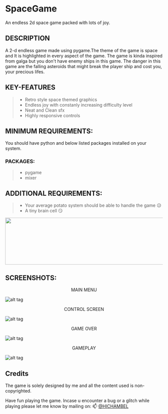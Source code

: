 # SpaceGame
An endless 2d space game packed with lots of joy.

## DESCRIPTION 
A 2-d endless game made using pygame.The theme of the game is space and It is highlighted in every aspect of the game.
The game is kinda inspired from galga but you don't have enemy ships in this game.
The danger in this game are the falling asteroids that might break the player ship and cost you, your precious lifes.

## KEY-FEATURES
> - Retro style space themed graphics
> - Endless joy with constanly increasing difficulty level
> - Neat and Clean sfx
> - Highly responsive controls    

## MINIMUM REQUIREMENTS:
You should have python and below listed packages installed on your system.
### PACKAGES:
> - pygame
> - mixer

## ADDITIONAL REQUIREMENTS:
> - Your average potato system should be able to handle the game 😥
> - A tiny brain cell 😏
<img src = "https://media.giphy.com/media/U1rlk8zdcAwbm/giphy.gif" width = "1000" height = "150"/>

## SCREENSHOTS:

<p align="center">MAIN MENU</p>

![alt tag](https://user-images.githubusercontent.com/109455495/211504549-8d86af25-9c49-4a85-836b-32e4ca053c15.png "MAIN MENU")

<p align="center">CONTROL SCREEN</p>

![alt tag](https://user-images.githubusercontent.com/109455495/211512369-b081add7-c22d-4ce1-a096-7916e16bba7a.png "CONTROL MENU")

<p align="center">GAME OVER</p>

![alt tag](https://user-images.githubusercontent.com/109455495/211512994-a39d63aa-280f-4415-8092-143e6a94c953.png "GAME OVER")

<p align="center">GAMEPLAY</p>

![alt tag](https://user-images.githubusercontent.com/109455495/211520406-7b66fbc7-a7b7-4566-91f0-d15a824e28f0.png "GAMEPLAY")

## Credits
The game is solely designed by me and all the content used is non-copyrighted.

Have fun playing the game. Incase u encounter a bug or a glitch while playing please let me know by mailing on: 📫 [@HICHAMBEL](mailto:parthvij23@gmail.com)
